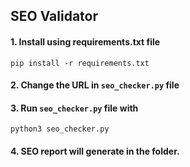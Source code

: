 ## SEO Validator

#### 1. Install using requirements.txt file

```
pip install -r requirements.txt
```

#### 2. Change the URL in `seo_checker.py` file

#### 3. Run `seo_checker.py` file with 
```
python3 seo_checker.py
```

#### 4. SEO report will generate in the folder.